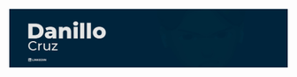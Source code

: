 <a href="https://www.linkedin.com/in/danillucruz/" alt="Imagem">
  <img src="back.jpg" align="center" alt="background">
</a>
